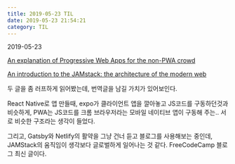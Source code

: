 ```yaml
---
title: 2019-05-23 TIL
date: 2019-05-23 21:54:21
category: TIL
---
```

2019-05-23

[An explanation of Progressive Web Apps for the non-PWA crowd]([https://medium.freecodecamp.org/an-explanation-of-progressive-web-apps-for-the-non-pwa-crowd-8a400e275ea1](https://medium.freecodecamp.org/an-explanation-of-progressive-web-apps-for-the-non-pwa-crowd-8a400e275ea1))

[An introduction to the JAMstack: the architecture of the modern web]([https://medium.freecodecamp.org/an-introduction-to-the-jamstack-the-architecture-of-the-modern-web-c4a0d128d9ca](https://medium.freecodecamp.org/an-introduction-to-the-jamstack-the-architecture-of-the-modern-web-c4a0d128d9ca))

두 글을 좀 러프하게 읽어봤는데, 번역글을 남길 가치가 있어보인다.

React Native로 앱 만들때, expo가 클라이언트 앱을 깔아놓고 JS코드를 구동하던것과 비슷하게, PWA는 JS코드를 크롬 브라우저라는 모바일 네이티브 앱이 구동해 주는.. 서로 비슷한 구조라는 생각이 들었다.

그리고, Gatsby와 Netlify의 활약을 그냥 건너 듣고 블로그를 사용해보는 중인데, JAMStack의 움직임이 생각보다 글로벌하게 일어나는 것 같다. FreeCodeCamp 블로그 최신 글이다.

<!--stackedit_data:
eyJoaXN0b3J5IjpbLTExMDc0OTg2OTJdfQ==
-->